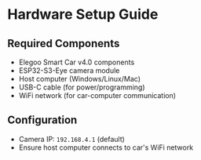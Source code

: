 # Hardware Setup Guide
  
## Required Components
- Elegoo Smart Car v4.0 components
- ESP32-S3-Eye camera module
- Host computer (Windows/Linux/Mac)
- USB-C cable (for power/programming)
- WiFi network (for car-computer communication)

## Configuration
- Camera IP: `192.168.4.1` (default)
- Ensure host computer connects to car's WiFi network
